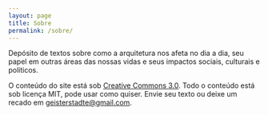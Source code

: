 ```yaml
---
layout: page
title: Sobre
permalink: /sobre/
---
```


Depósito de textos sobre como a arquitetura nos afeta no dia a dia, seu papel em outras áreas das nossas vidas e seus impactos sociais, culturais e políticos.

O conteúdo do site está sob [Creative Commons 3.0]. Todo o conteúdo está sob licença MIT, pode usar como quiser. Envie seu texto ou deixe um recado em geisterstadte@gmail.com.

[Creative Commons 3.0]:https://creativecommons.org/licenses/by-nc-sa/3.0/
